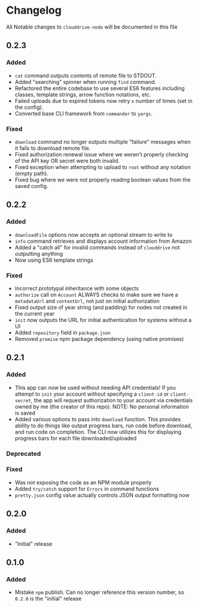 # Changelog

All Notable changes to `clouddrive-node` will be documented in this file

## 0.2.3

### Added
- `cat` command outputs contents of remote file to STDOUT.
- Added "searching" spinner when running `find` command.
- Refactored the entire codebase to use several ES6 features including classes, template strings, arrow function notations, etc.
- Failed uploads due to expired tokens now retry `x` number of times (set in the config).
- Converted base CLI framework from `commander` to `yargs`.

### Fixed
- `download` command no longer outputs multiple "failure" messages when it fails to download remote file.
- Fixed authorization renewal issue where we weren't properly checking of the API key OR secret were both invalid.
- Fixed exception when attempting to upload to `root` without any notation (empty path).
- Fixed bug where we were not properly reading boolean values from the saved config.

## 0.2.2

### Added
- `downloadFile` options now accepts an optional stream to write to
- `info` command retrieves and displays account information from Amazon
- Added a "catch all" for invalid commands instead of `clouddrive` not outputting anything
- Now using ES6 template strings

### Fixed
- Incorrect prototypal inheritance with some objects
- `authorize` call on `Account` ALWAYS checks to make sure we have a `metadataUrl` and `contentUrl`, not just on initial authorization
- Fixed output size of year string (and padding) for nodes not created in the current year
- `init` now outputs the URL for initial authentication for systems without a UI
- Added `repository` field in `package.json`
- Removed `promise` npm package dependency (using native promises)

## 0.2.1

### Added
- This app can now be used without needing API credentials! If you attempt to `init` your account without specifying a `client-id` or `client-secret`, the app will request authorization to your account via credentials owned by me (the creator of this repo). NOTE: No personal information is saved
- Added various options to pass into `download` function. This provides ability to do things like output progress bars, run code before download, and run code on completion. The CLI now utilizes this for displaying progress bars for each file downloaded/uploaded

### Deprecated

### Fixed
- Was not exposing the code as an NPM module properly
- Added `try/catch` support for `Errors` in command functions
- `pretty.json` config value actually controls JSON output formatting now

## 0.2.0

### Added
- "Initial" release

## 0.1.0

### Added
- Mistake `npm` publish. Can no longer reference this version number, so `0.2.0` is the "initial" release
